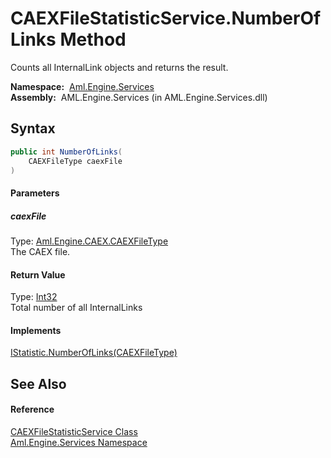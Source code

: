 CAEXFileStatisticService.NumberOfLinks Method
=============================================
Counts all InternalLink objects and returns the result.

  **Namespace:**  [Aml.Engine.Services][1]  
  **Assembly:**  AML.Engine.Services (in AML.Engine.Services.dll)

Syntax
------

```csharp
public int NumberOfLinks(
	CAEXFileType caexFile
)
```

#### Parameters

##### *caexFile*
Type: [Aml.Engine.CAEX.CAEXFileType][2]  
The CAEX file.

#### Return Value
Type: [Int32][3]  
Total number of all InternalLinks
#### Implements
[IStatistic.NumberOfLinks(CAEXFileType)][4]  


See Also
--------

#### Reference
[CAEXFileStatisticService Class][5]  
[Aml.Engine.Services Namespace][1]  

[1]: ../README.md
[2]: ../../Aml.Engine.CAEX/CAEXFileType/README.md
[3]: https://docs.microsoft.com/dotnet/api/system.int32
[4]: ../../Aml.Engine.Services.Interfaces/IStatistic/NumberOfLinks.md
[5]: README.md
[6]: https://www.automationml.org
[7]: ../../icons/logoShade.png